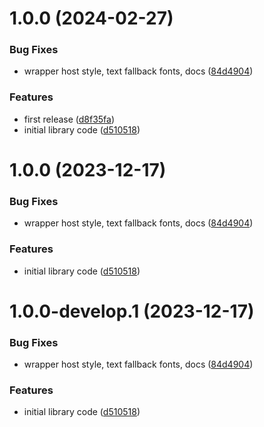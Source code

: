 # 1.0.0 (2024-02-27)


### Bug Fixes

* wrapper host style, text fallback fonts, docs ([84d4904](https://github.com/ngxpert/avvvatars/commit/84d4904ac2d4f2b941652e738bcd3ba7abb99fdd))


### Features

* first release ([d8f35fa](https://github.com/ngxpert/avvvatars/commit/d8f35fa39a87d9c5f69c9963ea21805b971424c0))
* initial library code ([d510518](https://github.com/ngxpert/avvvatars/commit/d5105186cf6890be639f3b4aebf53e4f9879fe9f))

# 1.0.0 (2023-12-17)


### Bug Fixes

* wrapper host style, text fallback fonts, docs ([84d4904](https://github.com/ngxpert/avvvatars/commit/84d4904ac2d4f2b941652e738bcd3ba7abb99fdd))


### Features

* initial library code ([d510518](https://github.com/ngxpert/avvvatars/commit/d5105186cf6890be639f3b4aebf53e4f9879fe9f))

# 1.0.0-develop.1 (2023-12-17)


### Bug Fixes

* wrapper host style, text fallback fonts, docs ([84d4904](https://github.com/ngxpert/avvvatars/commit/84d4904ac2d4f2b941652e738bcd3ba7abb99fdd))


### Features

* initial library code ([d510518](https://github.com/ngxpert/avvvatars/commit/d5105186cf6890be639f3b4aebf53e4f9879fe9f))
